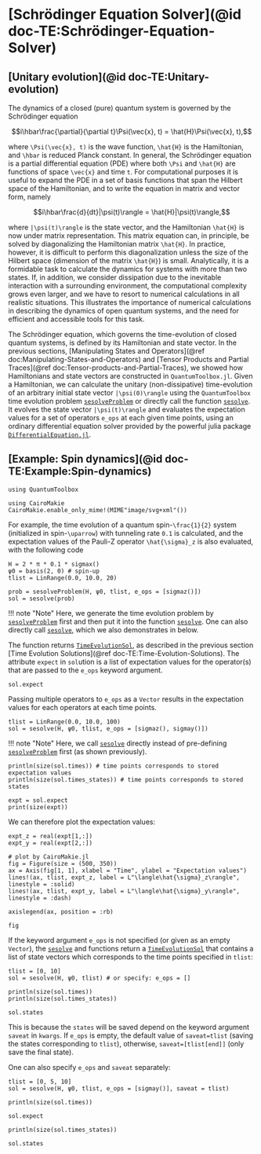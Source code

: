 # [Schrödinger Equation Solver](@id doc-TE:Schrödinger-Equation-Solver)

## [Unitary evolution](@id doc-TE:Unitary-evolution)

The dynamics of a closed (pure) quantum system is governed by the Schrödinger equation

```math
i\hbar\frac{\partial}{\partial t}\Psi(\vec{x}, t) = \hat{H}\Psi(\vec{x}, t),
```

where ``\Psi(\vec{x}, t)`` is the wave function, ``\hat{H}`` is the Hamiltonian, and ``\hbar`` is reduced Planck constant. In general, the Schrödinger equation is a partial differential equation (PDE) where both 
``\Psi`` and ``\hat{H}`` are functions of space ``\vec{x}`` and time ``t``. For computational purposes it is useful to expand the PDE in a set of basis functions that span the Hilbert space of the Hamiltonian, and to write the equation in matrix and vector form, namely

```math
i\hbar\frac{d}{dt}|\psi(t)\rangle = \hat{H}|\psi(t)\rangle,
```

where ``|\psi(t)\rangle`` is the state vector, and the Hamiltonian ``\hat{H}`` is now under matrix representation. This matrix equation can, in principle, be solved by diagonalizing the Hamiltonian matrix ``\hat{H}``. In practice, however, it is difficult to perform this diagonalization unless the size of the Hilbert space (dimension of the matrix ``\hat{H}``) is small. Analytically, it is a formidable task to calculate the dynamics for systems with more than two states. If, in addition, we consider dissipation due to the inevitable interaction with a surrounding environment, the computational complexity grows even larger, and we have to resort to numerical calculations in all realistic situations. This illustrates the importance of numerical calculations in describing the dynamics of open quantum systems, and the need for efficient and accessible tools for this task.

The Schrödinger equation, which governs the time-evolution of closed quantum systems, is defined by its Hamiltonian and state vector. In the previous sections, [Manipulating States and Operators](@ref doc:Manipulating-States-and-Operators) and [Tensor Products and Partial Traces](@ref doc:Tensor-products-and-Partial-Traces), we showed how Hamiltonians and state vectors are constructed in `QuantumToolbox.jl`. Given a Hamiltonian, we can calculate the unitary (non-dissipative) time-evolution of an arbitrary initial state vector ``|\psi(0)\rangle`` using the `QuantumToolbox` time evolution problem [`sesolveProblem`](@ref) or directly call the function [`sesolve`](@ref). It evolves the state vector ``|\psi(t)\rangle`` and evaluates the expectation values for a set of operators `e_ops` at each given time points, using an ordinary differential equation solver provided by the powerful julia package [`DifferentialEquation.jl`](https://docs.sciml.ai/DiffEqDocs/stable/).

## [Example: Spin dynamics](@id doc-TE:Example:Spin-dynamics)

```@setup sesolve
using QuantumToolbox

using CairoMakie
CairoMakie.enable_only_mime!(MIME"image/svg+xml"())
```

For example, the time evolution of a quantum spin-``\frac{1}{2}`` system (initialized in spin-``\uparrow``) with tunneling rate ``0.1`` is calculated, and the expectation values of the Pauli-Z operator ``\hat{\sigma}_z`` is also evaluated, with the following code

```@example sesolve
H = 2 * π * 0.1 * sigmax()
ψ0 = basis(2, 0) # spin-up
tlist = LinRange(0.0, 10.0, 20)

prob = sesolveProblem(H, ψ0, tlist, e_ops = [sigmaz()])
sol = sesolve(prob)
```

!!! note "Note"
    Here, we generate the time evolution problem by [`sesolveProblem`](@ref) first and then put it into the function [`sesolve`](@ref). One can also directly call [`sesolve`](@ref), which we also demonstrates in below.

The function returns [`TimeEvolutionSol`](@ref), as described in the previous section [Time Evolution Solutions](@ref doc-TE:Time-Evolution-Solutions). The attribute `expect` in `sol`ution is a list of expectation values for the operator(s) that are passed to the `e_ops` keyword argument. 

```@example sesolve
sol.expect
```

Passing multiple operators to `e_ops` as a `Vector` results in the expectation values for each operators at each time points.

```@example sesolve
tlist = LinRange(0.0, 10.0, 100)
sol = sesolve(H, ψ0, tlist, e_ops = [sigmaz(), sigmay()])
```

!!! note "Note"
    Here, we call [`sesolve`](@ref) directly instead of pre-defining [`sesolveProblem`](@ref) first (as shown previously).

```@example sesolve
println(size(sol.times)) # time points corresponds to stored expectation values 
println(size(sol.times_states)) # time points corresponds to stored states
```

```@example sesolve
expt = sol.expect
print(size(expt))
```

We can therefore plot the expectation values:

```@example sesolve
expt_z = real(expt[1,:])
expt_y = real(expt[2,:])

# plot by CairoMakie.jl
fig = Figure(size = (500, 350))
ax = Axis(fig[1, 1], xlabel = "Time", ylabel = "Expectation values")
lines!(ax, tlist, expt_z, label = L"\langle\hat{\sigma}_z\rangle", linestyle = :solid)
lines!(ax, tlist, expt_y, label = L"\langle\hat{\sigma}_y\rangle", linestyle = :dash)

axislegend(ax, position = :rb)

fig
```

If the keyword argument `e_ops` is not specified (or given as an empty `Vector`), the [`sesolve`](@ref) and functions return a [`TimeEvolutionSol`](@ref) that contains a list of state vectors which corresponds to the time points specified in `tlist`:

```@example sesolve
tlist = [0, 10]
sol = sesolve(H, ψ0, tlist) # or specify: e_ops = []

println(size(sol.times))
println(size(sol.times_states))
```

```@example sesolve
sol.states
```

This is because the `states` will be saved depend on the keyword argument `saveat` in `kwargs`. If `e_ops` is empty, the default value of `saveat=tlist` (saving the states corresponding to `tlist`), otherwise, `saveat=[tlist[end]]` (only save the final state). 

One can also specify `e_ops` and `saveat` separately:

```@example sesolve
tlist = [0, 5, 10]
sol = sesolve(H, ψ0, tlist, e_ops = [sigmay()], saveat = tlist)
```

```@example sesolve
println(size(sol.times))
```

```@example sesolve
sol.expect
```

```@example sesolve
println(size(sol.times_states))
```

```@example sesolve
sol.states
```
